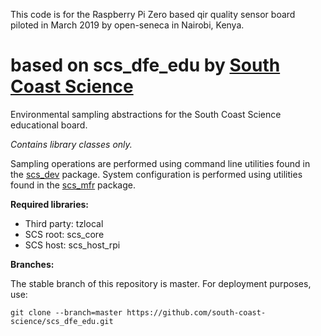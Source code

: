 This code is for the Raspberry Pi Zero based qir quality sensor board piloted in March 2019 by open-seneca in Nairobi, Kenya.

# based on scs_dfe_edu by [South Coast Science](https://github.com/south-coast-science)

Environmental sampling abstractions for the South Coast Science educational board.

_Contains library classes only._

Sampling operations are performed using command line utilities found in the 
[scs_dev](https://github.com/south-coast-science/scs_dev/wiki) package. System configuration is performed using 
utilities found in the [scs_mfr](https://github.com/south-coast-science/scs_mfr/wiki) package.


**Required libraries:** 

* Third party: tzlocal
* SCS root: scs_core
* SCS host: scs_host_rpi


**Branches:**

The stable branch of this repository is master. For deployment purposes, use:
```
git clone --branch=master https://github.com/south-coast-science/scs_dfe_edu.git
```
